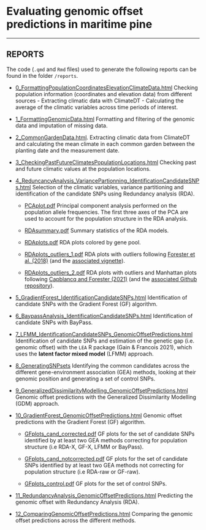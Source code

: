 # Evaluating genomic offset predictions in maritime pine


***

## REPORTS

The code (`.qmd` and `Rmd` files) used to generate the following reports can be found in the folder `/reports`.

-   [0_FormattingPopulationCoordinatesElevationClimateData.html](https://juliettearchambeau.github.io/GOPredEvalPinpin/0_FormattingPopulationCoordinatesElevationClimateData.html) Checking population information (coordinates and elevation data) from different sources - Extracting climatic data with ClimateDT - Calculating the average of the climatic variables across time periods of interest.

-   [1_FormattingGenomicData.html](https://juliettearchambeau.github.io/GOPredEvalPinpin/1_FormattingGenomicData.html) Formatting and filtering of the genomic data and imputation of missing data.

-   [2_CommonGardenData.html](https://juliettearchambeau.github.io/GOPredEvalPinpin/1_CommonGardenData.html). Extracting climatic data from ClimateDT and calculating the mean climate in each common garden between the planting date and the measurement date.

-   [3_CheckingPastFutureClimatesPopulationLocations.html](https://juliettearchambeau.github.io/GOPredEvalPinpin/3_CheckingPastFutureClimatesPopulationLocations.html) Checking past and future climatic values at the population locations.

-   [4_ReduncancyAnalysis_VariancePartionning_IdentificationCandidateSNPs.html](https://juliettearchambeau.github.io/GOPredEvalPinpin/4_ReduncancyAnalysis_VariancePartionning_IdentificationCandidateSNPs.html) Selection of the climatic variables, variance partitioning and identification of the candidate SNPs using Redundancy analysis (RDA).
    
    *  <a href="https://juliettearchambeau.github.io/GOPredEvalPinpin/PCAplot.pdf" target="_blank">PCAplot.pdf</a> Principal component analysis performed on the population allele frequencies. The first three axes of the PCA are used to account for the population structure in the RDA analysis.
 
    *  <a href="https://juliettearchambeau.github.io/GOPredEvalPinpin/RDAsummary.pdf" target="_blank">RDAsummary.pdf</a> Summary statistics of the RDA models.
    
    *  <a href="https://juliettearchambeau.github.io/GOPredEvalPinpin/RDAplots.pdf" target="_blank">RDAplots.pdf</a> RDA plots colored by gene pool.
    
    *  <a href="https://juliettearchambeau.github.io/GOPredEvalPinpin/RDAplots_outliers_1.pdf" target="_blank">RDAplots_outliers_1.pdf</a> RDA plots with outliers following [Forester et al. (2018)](https://onlinelibrary.wiley.com/doi/full/10.1111/mec.14584?casa_token=IOrVgFSER0gAAAAA%3AsOlFDnBLnWtTdC-R6vi5pZiRwuzpP4GQyr8H9hVpVqxW0_3RXOV6bznLQx9deVCrYv80LokfqFvaGeY) (and the [associated vignette](https://popgen.nescent.org/2018-03-27_RDA_GEA.html)).
    
    *  <a href="https://juliettearchambeau.github.io/GOPredEvalPinpin/RDAplots_outliers_2.pdf" target="_blank">RDAplots_outliers_2.pdf</a> RDA plots with outliers and  Manhattan plots following [Capblancq and Forester (2021)](https://besjournals.onlinelibrary.wiley.com/doi/full/10.1111/2041-210X.13722) (and the [associated Github repository](https://github.com/Capblancq/RDA-landscape-genomics)).

-   [5_GradientForest_IdentificationCandidateSNPs.html](https://juliettearchambeau.github.io/GOPredEvalPinpin/5_GradientForest_IdentificationCandidateSNPs.html) Identification of candidate SNPs with the Gradient Forest (GF) algorithm.

-   [6_BaypassAnalysis_IdentificationCandidateSNPs.html](https://juliettearchambeau.github.io/GOPredEvalPinpin/6_BaypassAnalysis_IdentificationCandidateSNPs.html) Identification of candidate SNPs with BayPass.

-   [7_LFMM_IdentificationCandidateSNPs_GenomicOffsetPredictions.html](https://juliettearchambeau.github.io/GOPredEvalPinpin/7_LFMM_IdentificationCandidateSNPs_GenomicOffsetPredictions.html) Identification of candidate SNPs and estimation of the genetic gap (i.e. genomic offset) with the `LEA` R package (Gain & Francois 2021), which uses the **latent factor mixed model** (LFMM) approach. 

-   [8_GeneratingSNPsets](https://juliettearchambeau.github.io/GOPredEvalPinpin/8_GeneratingSNPsets) Identifying the common candidates across the different gene-environment association (GEA) methods, looking at their genomic position and generating a set of control SNPs.

-   [9_GeneralizedDissimilarityModelling_GenomicOffsetPredictions.html](https://juliettearchambeau.github.io/GOPredEvalPinpin/9_GeneralizedDissimilarityModelling_GenomicOffsetPredictions.html) Genomic offset predictions with the Generalized Dissimilarity Modelling (GDM) approach.

-   [10_GradientForest_GenomicOffsetPredictions.html](https://juliettearchambeau.github.io/GOPredEvalPinpin/10_GradientForest_GenomicOffsetPredictions.html) Genomic offset predictions with the Gradient Forest (GF) algorithm.

    * <a href="https://juliettearchambeau.github.io/GOPredEvalPinpin/GFplots_cand_corrected.pdf" target="_blank">GFplots_cand_corrected.pdf</a> GF plots for the set of candidate SNPs identified by at least two GEA methods correcting for population structure (i.e RDA-X, GF-X, LFMM or BayPass).
    
    * <a href="https://juliettearchambeau.github.io/GOPredEvalPinpin/GFplots_cand_notcorrected.pdf" target="_blank">GFplots_cand_notcorrected.pdf</a> GF plots for the set of candidate SNPs identified by at least two GEA methods not correcting for population structure (i.e RDA-raw or GF-raw).
    
    * <a href="https://juliettearchambeau.github.io/GOPredEvalPinpin/GFplots_control.pdf" target="_blank">GFplots_control.pdf</a> GF plots for the set of control SNPs.
    
-   [11_RedundancyAnalysis_GenomicOffsetPredictions.html](https://juliettearchambeau.github.io/GOPredEvalPinpin/11_RedundancyAnalysis_GenomicOffsetPredictions.html) Predicting the genomic offset with Redundancy Analysis (RDA).

-   [12_ComparingGenomicOffsetPredictions.html](https://juliettearchambeau.github.io/GOPredEvalPinpin/12_ComparingGenomicOffsetPredictions.html) Comparing the genomic offset predictions across the different methods.
